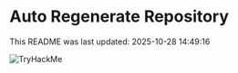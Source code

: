 # Auto Regenerate Repository

This README was last updated: 2025-10-28 14:49:16

 ![TryHackMe](https://tryhackme.com/badge/533634)